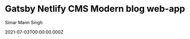 ---
title: Gatsby Netlify CMS Modern blog web-app
github: https://github.com/simarmannsingh/gatsby-netlifycms-starter-template
demo: https://gatsby-netlifycms-modern-template.netlify.app/
author: Simar Mann Singh
date: 2021-07-03T00:00:00.000Z
ssg:
  - Gatsby
cms:
  - NetlifyCMS
css:
  - Bulma
category:
  - Blog
description: >-
  This public repo is an example blog web-app that is built with Gatsby using
  Netlify CMS. It follows the JAMstack architecture by using Git as a single
  source of truth, and Netlify for continuous deployment, and CDN distribution.
draft: true
publish_date: '2021-06-21T21:16:31Z'
github_star: 39
github_fork: 14
---